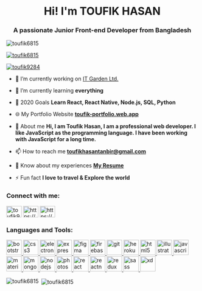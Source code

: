 <h1 align="center">Hi! I'm TOUFIK HASAN</h1>
<h3 align="center">A passionate Junior Front-end Developer from Bangladesh</h3>

<p align="left"> <img src="https://komarev.com/ghpvc/?username=toufik6815&label=Profile%20views&color=0e75b6&style=flat" alt="toufik6815" /> </p>

<p align="left"> <a href="https://github.com/ryo-ma/github-profile-trophy"><img src="https://github-profile-trophy.vercel.app/?username=toufik6815" alt="toufik6815" /></a> </p>

<p align="left"> <a href="https://twitter.com/toufik9284" target="blank"><img src="https://img.shields.io/twitter/follow/toufik9284?logo=twitter&style=for-the-badge" alt="toufik9284" /></a> </p>

- 🔭 I’m currently working on [IT Garden Ltd.](https://itgardenltd.com/)

- 🌱 I’m currently learning **everything**

- 🥅 2020 Goals **Learn React, React Native, Node.js, SQL, Python**

- 🌐 My Portfolio Website **[toufik-portfolio.web.app](https://toufik-portfolio.web.app/ "My Website")**

- 💬 About me **Hi, I am Toufik Hasan, I am a professional web developer. I like JavaScript as the programming language. I have been working with JavaScript for a long time.**

- 📫 How to reach me **[toufikhasantanbir@gmail.com](mailto:toufikhasantanbir@gmail.com)**

- 📄 Know about my experiences **[My Resume](https://drive.google.com/file/d/1lQYtfZN7b76KEKmigs8VunyTMYvHfUSL/view?usp=sharing "Toufik Resume")**

- ⚡ Fun fact **I love to travel & Explore the world**

<h3 align="left">Connect with me:</h3>
<p align="left">
<a href="https://twitter.com/toufik9284" target="blank"><img align="center" src="https://cdn.jsdelivr.net/npm/simple-icons@3.0.1/icons/twitter.svg" alt="toufik9284" height="30" width="40" /></a>
<a href="https://linkedin.com/in/https://www.linkedin.com/in/toufikhasan6815/" target="blank"><img align="center" src="https://cdn.jsdelivr.net/npm/simple-icons@3.0.1/icons/linkedin.svg" alt="https://www.linkedin.com/in/toufikhasan6815/" height="30" width="40" /></a>
<a href="https://fb.com/https://www.facebook.com/toufik9284/" target="blank"><img align="center" src="https://cdn.jsdelivr.net/npm/simple-icons@3.0.1/icons/facebook.svg" alt="https://www.facebook.com/toufik9284/" height="30" width="40" /></a>
</p>

<h3 align="left">Languages and Tools:</h3>
<p align="left"> <a href="https://getbootstrap.com" target="_blank"> <img src="https://devicons.github.io/devicon/devicon.git/icons/bootstrap/bootstrap-plain.svg" alt="bootstrap" width="40" height="40"/> </a> <a href="https://www.w3schools.com/css/" target="_blank"> <img src="https://devicons.github.io/devicon/devicon.git/icons/css3/css3-original-wordmark.svg" alt="css3" width="40" height="40"/> </a> <a href="https://www.electronjs.org" target="_blank"> <img src="https://devicons.github.io/devicon/devicon.git/icons/electron/electron-original.svg" alt="electron" width="40" height="40"/> </a> <a href="https://expressjs.com" target="_blank"> <img src="https://devicons.github.io/devicon/devicon.git/icons/express/express-original-wordmark.svg" alt="express" width="40" height="40"/> </a> <a href="https://www.figma.com/" target="_blank"> <img src="https://www.vectorlogo.zone/logos/figma/figma-icon.svg" alt="figma" width="40" height="40"/> </a> <a href="https://firebase.google.com/" target="_blank"> <img src="https://www.vectorlogo.zone/logos/firebase/firebase-icon.svg" alt="firebase" width="40" height="40"/> </a> <a href="https://git-scm.com/" target="_blank"> <img src="https://www.vectorlogo.zone/logos/git-scm/git-scm-icon.svg" alt="git" width="40" height="40"/> </a> <a href="https://heroku.com" target="_blank"> <img src="https://www.vectorlogo.zone/logos/heroku/heroku-icon.svg" alt="heroku" width="40" height="40"/> </a> <a href="https://www.w3.org/html/" target="_blank"> <img src="https://devicons.github.io/devicon/devicon.git/icons/html5/html5-original-wordmark.svg" alt="html5" width="40" height="40"/> </a> <a href="https://www.adobe.com/in/products/illustrator.html" target="_blank"> <img src="https://www.vectorlogo.zone/logos/adobe_illustrator/adobe_illustrator-icon.svg" alt="illustrator" width="40" height="40"/> </a> <a href="https://developer.mozilla.org/en-US/docs/Web/JavaScript" target="_blank"> <img src="https://devicons.github.io/devicon/devicon.git/icons/javascript/javascript-original.svg" alt="javascript" width="40" height="40"/> </a> <a href="https://materializecss.com/" target="_blank"> <img src="https://raw.githubusercontent.com/prplx/svg-logos/5585531d45d294869c4eaab4d7cf2e9c167710a9/svg/materialize.svg" alt="materialize" width="40" height="40"/> </a> <a href="https://www.mongodb.com/" target="_blank"> <img src="https://devicons.github.io/devicon/devicon.git/icons/mongodb/mongodb-original-wordmark.svg" alt="mongodb" width="40" height="40"/> </a> <a href="https://nodejs.org" target="_blank"> <img src="https://devicons.github.io/devicon/devicon.git/icons/nodejs/nodejs-original-wordmark.svg" alt="nodejs" width="40" height="40"/> </a> <a href="https://www.photoshop.com/en" target="_blank"> <img src="https://devicons.github.io/devicon/devicon.git/icons/photoshop/photoshop-plain.svg" alt="photoshop" width="40" height="40"/> </a> <a href="https://reactjs.org/" target="_blank"> <img src="https://devicons.github.io/devicon/devicon.git/icons/react/react-original-wordmark.svg" alt="react" width="40" height="40"/> </a> <a href="https://reactnative.dev/" target="_blank"> <img src="https://reactnative.dev/img/header_logo.svg" alt="reactnative" width="40" height="40"/> </a> <a href="https://redux.js.org" target="_blank"> <img src="https://devicons.github.io/devicon/devicon.git/icons/redux/redux-original.svg" alt="redux" width="40" height="40"/> </a> <a href="https://sass-lang.com" target="_blank"> <img src="https://devicons.github.io/devicon/devicon.git/icons/sass/sass-original.svg" alt="sass" width="40" height="40"/> </a> <a href="https://www.adobe.com/products/xd.html" target="_blank"> <img src="https://cdn.worldvectorlogo.com/logos/adobe-xd.svg" alt="xd" width="40" height="40"/> </a> </p>

<p><img align="left" src="https://github-readme-stats.vercel.app/api/top-langs?username=toufik6815&show_icons=true&locale=en&layout=compact" alt="toufik6815" /></p>

<p>&nbsp;<img align="center" src="https://github-readme-stats.vercel.app/api?username=toufik6815&show_icons=true&locale=en" alt="toufik6815" /></p>




